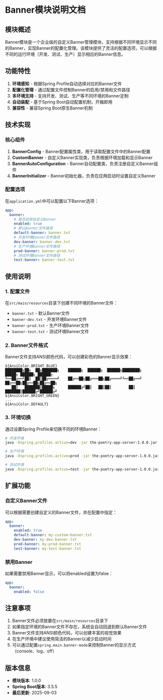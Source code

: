 # Banner模块说明文档

## 模块概述

Banner模块是一个企业级的自定义Banner管理模块，支持根据不同环境显示不同的Banner，实现Banner的配置化管理。该模块提供了灵活的配置选项，可以根据不同的运行环境（开发、测试、生产）显示相应的Banner信息。

## 功能特性

1. **环境感知** - 根据Spring Profile自动选择对应的Banner文件
2. **配置化管理** - 通过配置文件控制Banner的启用/禁用和文件路径
3. **多环境支持** - 支持开发、测试、生产等不同环境的Banner定制
4. **自动装配** - 基于Spring Boot自动配置机制，开箱即用
5. **兼容性** - 兼容Spring Boot原生Banner机制

## 技术实现

### 核心组件

1. **BannerConfig** - Banner配置属性类，用于读取配置文件中的Banner配置
2. **CustomBanner** - 自定义Banner实现类，负责根据环境加载和显示Banner
3. **BannerAutoConfiguration** - Banner自动配置类，负责注册自定义Banner组件
4. **BannerInitializer** - Banner初始化器，负责在应用启动时设置自定义Banner

### 配置选项

在`application.yml`中可以配置以下Banner选项：

```yaml
app:
  banner:
    # 是否启用自定义Banner
    enabled: true
    # 默认Banner文件路径
    default-banner: banner.txt
    # 开发环境Banner文件路径
    dev-banner: banner-dev.txt
    # 生产环境Banner文件路径
    prod-banner: banner-prod.txt
    # 测试环境Banner文件路径
    test-banner: banner-test.txt
```

## 使用说明

### 1. 配置文件

在`src/main/resources`目录下创建不同环境的Banner文件：

- `banner.txt` - 默认Banner文件
- `banner-dev.txt` - 开发环境Banner文件
- `banner-prod.txt` - 生产环境Banner文件
- `banner-test.txt` - 测试环境Banner文件

### 2. Banner文件格式

Banner文件支持ANSI颜色代码，可以创建彩色的Banner显示效果：

```
${AnsiColor.BRIGHT_BLUE}
████████╗██╗  ██╗███████╗    ██████╗  ██████╗  ██████╗████████╗    █████╗ ██████╗ ██████╗ 
╚══██╔══╝██║  ██║██╔════╝    ██╔══██╗██╔═══██╗██╔════╝╚══██╔══╝   ██╔══██╗██╔══██╗██╔══██╗
   ██║   ███████║█████╗      ██████╔╝██║   ██║██║        ██║      ███████║██████╔╝██████╔╝
${AnsiColor.BRIGHT_GREEN}
...
${AnsiColor.DEFAULT}
```

### 3. 环境切换

通过设置Spring Profile来切换不同的环境Banner：

```bash
# 开发环境
java -Dspring.profiles.active=dev -jar the-poetry-app-server-1.0.0.jar

# 生产环境
java -Dspring.profiles.active=prod -jar the-poetry-app-server-1.0.0.jar

# 测试环境
java -Dspring.profiles.active=test -jar the-poetry-app-server-1.0.0.jar
```

## 扩展功能

### 自定义Banner文件

可以根据需要创建自定义的Banner文件，并在配置中指定：

```yaml
app:
  banner:
    enabled: true
    default-banner: my-custom-banner.txt
    dev-banner: my-dev-banner.txt
    prod-banner: my-prod-banner.txt
    test-banner: my-test-banner.txt
```

### 禁用Banner

如果需要禁用Banner显示，可以将enabled设置为false：

```yaml
app:
  banner:
    enabled: false
```

## 注意事项

1. Banner文件必须放置在`src/main/resources`目录下
2. 如果指定环境的Banner文件不存在，系统会自动回退到默认Banner文件
3. Banner文件支持ANSI颜色代码，可以创建丰富的视觉效果
4. 在生产环境中建议使用简洁的Banner以减少启动时间
5. 可以通过配置`spring.main.banner-mode`来控制Banner的显示方式（console、log、off）

## 版本信息

- **模块版本**: 1.0.0
- **Spring Boot版本**: 3.5.5
- **最后更新**: 2025-09-03
